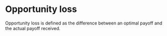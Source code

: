 # Opportunity loss

Opportunity loss is defined as the difference between an optimal payoff and the actual payoff received.
